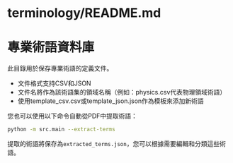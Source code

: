 # terminology/README.md
# 專業術語資料庫

此目錄用於保存專業術語的定義文件。

- 文件格式支持CSV和JSON
- 文件名將作為該術語集的領域名稱（例如：physics.csv代表物理領域術語）
- 使用template_csv.csv或template_json.json作為模板來添加新術語

您也可以使用以下命令自動從PDF中提取術語：

```bash
python -m src.main --extract-terms
```

提取的術語將保存為`extracted_terms.json`，您可以根據需要編輯和分類這些術語。